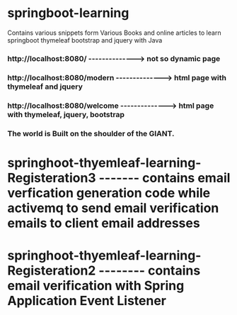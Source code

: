 # springboot-learning

 Contains various snippets form Various Books and online articles to learn
       springboot thymeleaf bootstrap and jquery with Java

### http://localhost:8080/            --------------> not so dynamic page
### http://localhost:8080/modern      --------------> html page with thymeleaf and jquery

### http://localhost:8080/welcome     --------------> html page with thymeleaf, jquery, bootstrap


### The world is Built on  the shoulder of the GIANT.

# springhoot-thyemleaf-learning-Registeration3 ------- contains email verfication generation code while activemq to send email verification emails to client email addresses

# springhoot-thyemleaf-learning-Registeration2 -------- contains email verification with Spring Application Event Listener
